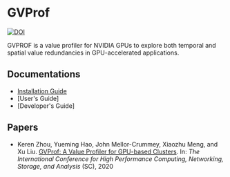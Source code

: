# GVProf

[![DOI](https://zenodo.org/badge/194196140.svg)](https://zenodo.org/badge/latestdoi/194196140)

GVPROF is a value profiler for NVIDIA GPUs to explore both temporal and spatial value redundancies in GPU-accelerated applications.

## Documentations

- [Installation Guide](https://github.com/Jokeren/GVProf/blob/master/INSTALL.md)
- [User's Guide]
- [Developer's Guide]

## Papers

- Keren Zhou, Yueming Hao, John Mellor-Crummey, Xiaozhu Meng, and Xu Liu. [GVProf: A Value Profiler for GPU-based Clusters](https://sc20.supercomputing.org/presentation/?sess=sess164&id=pap359#038;id=pap359). In: *The International Conference for High Performance Computing, Networking, Storage, and Analysis* (SC), 2020
